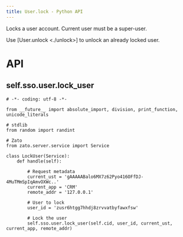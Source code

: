 ```yaml
---
title: User.lock - Python API
---
```


Locks a user account. Current user must be a super-user.

Use [User.unlock \<./unlock\>] to unlock an already locked user.

API
===

self.sso.user.lock_user
-----------------------

``` {.python}
# -*- coding: utf-8 -*-

from __future__ import absolute_import, division, print_function, unicode_literals

# stdlib
from random import randint

# Zato
from zato.server.service import Service

class LockUser(Service):
    def handle(self):

        # Request metadata
        current_ust = 'gAAAAABalo6MX7z62Pyo416OFfDJ-4MuTMmSpIqAmvOXWc..'
        current_app = 'CRM'
        remote_addr = '127.0.0.1'

        # User to lock
        user_id = 'zusr6htgg7hhdj8zrvvatbyfawxfsw'

        # Lock the user
        self.sso.user.lock_user(self.cid, user_id, current_ust, current_app, remote_addr)
```

